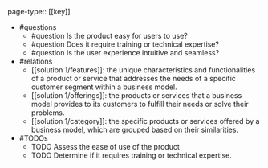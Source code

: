 page-type:: [[key]]
- #questions
	- #question Is the product easy for users to use?
	- #question Does it require training or technical expertise?
	- #question Is the user experience intuitive and seamless?
- #relations
	- [[solution 1/features]]: the unique characteristics and functionalities of a product or service that addresses the needs of a specific customer segment within a business model.
	- [[solution 1/offerings]]: the products or services that a business model provides to its customers to fulfill their needs or solve their problems.
	- [[solution 1/category]]: the specific products or services offered by a business model, which are grouped based on their similarities.
- #TODOs
	- TODO Assess the ease of use of the product
	- TODO  Determine if it requires training or technical expertise.

